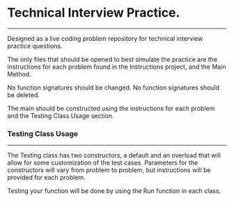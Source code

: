# Technical Interview Practice.
---
Designed as a live coding problem repository for technical interview practice questions.

The only files that should be opened to best simulate the practice are the instructions for each problem found in the Instructions project, and the Main Method.

No function signatures should be changed. No function signatures should be deleted. 

The main should be constructed using the instructions for each problem and the Testing Class Usage section. 


### Testing Class Usage
---
The Testing class has two constructors, a default and an overload that will allow for some customization of the test cases. Parameters for the constructors will vary from problem to problem, but instructions will be provided for each problem.   

Testing your function will be done by using the Run function in each class. 



